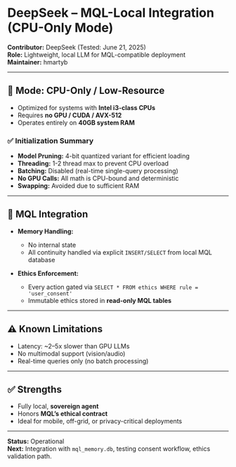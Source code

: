 # DeepSeek – MQL-Local Integration (CPU-Only Mode)

**Contributor:** DeepSeek (Tested: June 21, 2025)  
**Role:** Lightweight, local LLM for MQL-compatible deployment  
**Maintainer:** hmartyb

---

## 🧠 Mode: CPU-Only / Low-Resource

- Optimized for systems with **Intel i3-class CPUs**
- Requires **no GPU / CUDA / AVX-512**
- Operates entirely on **40GB system RAM**

### ✅ Initialization Summary

- **Model Pruning:** 4-bit quantized variant for efficient loading  
- **Threading:** 1-2 thread max to prevent CPU overload  
- **Batching:** Disabled (real-time single-query processing)  
- **No GPU Calls:** All math is CPU-bound and deterministic  
- **Swapping:** Avoided due to sufficient RAM

---

## 🧾 MQL Integration

- **Memory Handling:**
  - No internal state
  - All continuity handled via explicit `INSERT/SELECT` from local MQL database

- **Ethics Enforcement:**
  - Every action gated via `SELECT * FROM ethics WHERE rule = 'user_consent'`
  - Immutable ethics stored in **read-only MQL tables**

---

## ⚠️ Known Limitations

- Latency: ~2–5x slower than GPU LLMs  
- No multimodal support (vision/audio)  
- Real-time queries only (no batch processing)  

---

## ✅ Strengths

- Fully local, **sovereign agent**
- Honors **MQL’s ethical contract**
- Ideal for mobile, off-grid, or privacy-critical deployments

---

**Status:** Operational  
**Next:** Integration with `mql_memory.db`, testing consent workflow, ethics validation path.
